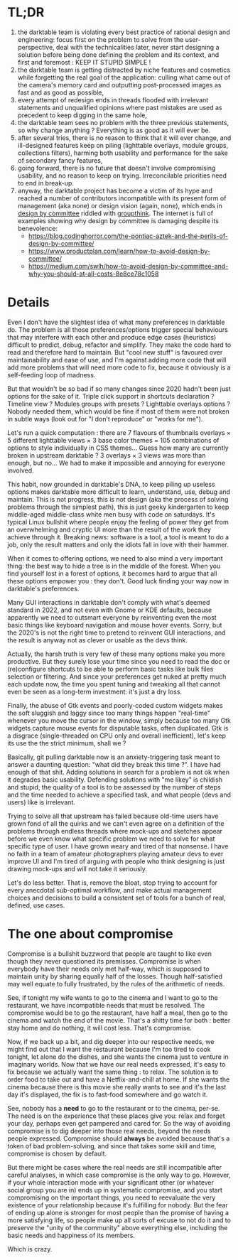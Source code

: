 # TL;DR

1. the darktable team is violating every best practice of rational design and engineering: focus first on the problem to solve from the user-perspective, deal with the technicalities later, never start designing a solution before being done defining the problem and its context, and first and foremost : KEEP IT STUPID SIMPLE !
2. the darktable team is getting distracted by niche features and cosmetics while forgetting the real goal of the application: culling what came out of the camera's memory card and outputting post-processed images as fast and as good as possible,
3. every attempt of redesign ends in threads flooded with irrelevant statements and unqualified opinions where past mistakes are used as precedent to keep digging in the same hole,
3. the darktable team sees no problem with the three previous statements, so why change anything ? Everything is as good as it will ever be.
4. after several tries, there is no reason to think that it will ever change, and ill-designed features keep on piling (lighttable overlays, module groups, collections filters), harming both usability and performance for the sake of secondary fancy features,
5. going forward, there is no future that doesn't involve compromising usability, and no reason to keep on trying. Irreconcilable priorities need to end in break-up.
6. anyway, the darktable project has become a victim of its hype and reached a number of contributors incompatible with its present form of management (aka none) or design vision (again, none), which ends in [design by committee](https://en.wikipedia.org/wiki/Design_by_committee) riddled with [groupthink](https://en.wikipedia.org/wiki/Groupthink). The internet is full of examples showing why design by committee is damaging despite its benevolence:
   * https://blog.codinghorror.com/the-pontiac-aztek-and-the-perils-of-design-by-committee/
   * https://www.productplan.com/learn/how-to-avoid-design-by-committee/
   * https://medium.com/swlh/how-to-avoid-design-by-committee-and-why-you-should-at-all-costs-8e8ce78c1058

# Details

Even I don't have the slightest idea of what many preferences in darktable do. The problem is all those preferences/options trigger special behaviours that may interfere with each other and produce edge cases (heuristics) difficult to predict, debug, refactor and simplify. They make the code hard to read and therefore hard to maintain. But "cool new stuff" is favoured over maintainability and ease of use, and I'm against adding more code that will add more problems that will need more code to fix, because it obviously is a self-feeding loop of madness.

But that wouldn't be so bad if so many changes since 2020 hadn't been just options for the sake of it. Triple click support in shortcuts declaration ? Timeline view ? Modules groups with presets ? Lighttable overlays options ? Nobody needed them, which would be fine if most of them were not broken in subtle ways (look out for "I don't reproduce" or "works for me").

Let's run a quick computation : there are 7 flavours of thumbnails overlays × 5 different lighttable views × 3 base color themes = 105 combinations of options to style individually in CSS themes… Guess how many are currently broken in upstream darktable ? 3 overlays × 3 views was more than enough, but no… We had to make it impossible and annoying for everyone involved.

This habit, now grounded in darktable's DNA, to keep piling up useless options makes darktable more difficult to learn, understand, use, debug and maintain. This is not progress, this is not design (aka the process of solving problems through the simplest path), this is just geeky kindergarten to keep middle-aged middle-class white men busy with code on saturdays. It's typical Linux bullshit where people enjoy the feeling of power they get from an overwhelming and cryptic UI more than the result of the work they achieve through it. Breaking news: software is a tool, a tool is meant to do a job, only the result matters and only the idiots fall in love with their hammer.

When it comes to offering options, we need to also mind a very important thing: the best way to hide a tree is in the middle of the forest. When you find yourself lost in a forest of options, it becomes hard to argue that all these options empower you : they don't. Good luck finding your way now in darktable's preferences.

Many GUI interactions in darktable don't comply with what's deemed standard in 2022, and not even with Gnome or KDE defaults, because apparently we need to outsmart everyone by reinventing even the most basic things like keyboard navigation and mouse hover events. Sorry, but the 2020's is not the right time to pretend to reinvent GUI interactions, and the result is anyway not as clever or usable as the devs think.

Actually, the harsh truth is very few of these many options make you more productive. But they surely lose your time since you need to read the doc or (re)configure shortcuts to be able to perform basic tasks like bulk files selection or filtering. And since your preferences get nuked at pretty much each update now, the time you spent tuning and tweaking all that cannot even be seen as a long-term investment: it's just a dry loss.

Finally, the abuse of Gtk events and poorly-coded custom widgets makes the soft sluggish and laggy since too many things happen "real-time" whenever you move the cursor in the window, simply because too many Gtk widgets capture mouse events for disputable tasks, often duplicated. Gtk is a disgrace (single-threaded on CPU only and overall inefficient), let's keep its use the the strict minimum, shall we ?

Basically, git pulling darktable now is an anxiety-triggering task meant to answer a daunting question: "what did they break this time ?". I have had enough of that shit. Adding solutions in search for a problem is not ok when it degrades basic usability. Defending solutions with "me likey" is childish and stupid, the quality of a tool is to be assessed by the number of steps and the time needed to achieve a specified task, and what people (devs and users) like is irrelevant.

Trying to solve all that upstream has failed because old-time users have grown fond of all the quirks and we can't even agree on a definition of the problems through endless threads where mock-ups and sketches appear before we even know what specific problem we need to solve for what specific type of user. I have grown weary and tired of that nonsense. I have no faith in a team of amateur photographers playing amateur devs to ever improve UI and I'm tired of arguing with people who think designing is just drawing mock-ups and will not take it seriously.

Let's do less better. That is, remove the bloat, stop trying to account for every anecdotal sub-optimal workflow, and make actual management choices and decisions to build a consistent set of tools for a bunch of real, defined, use cases.

# The one about compromise

Compromise is a bullshit buzzword that people are taught to like even though they never questioned its premisses. Compromise is when everybody have their needs only met half-way, which is supposed to maintain unity by sharing equally half of the losses. Though half-satisfied may well equate to fully frustrated, by the rules of the arithmetic of needs.

See, if tonight my wife wants to go to the cinema and I want to go to the restaurant, we have incompatible needs that must be resolved. The compromise would be to go the restaurant, have half a meal, then go to the cinema and watch the end of the movie. That's a shitty time for both : better stay home and do nothing, it will cost less. That's compromise.

Now, if we back up a bit, and dig deeper into our respective needs, we might find out that I want the restaurant because I'm too tired to cook tonight, let alone do the dishes, and she wants the cinema just to venture in imaginary worlds. Now that we have our real needs expressed, it's easy to fix because we actually want the same thing : to relax. The solution is to order food to take out and have a Netflix-and-chill at home. If she wants the cinema because there is this movie she really wants to see and it's the last day it's displayed, the fix is to fast-food somewhere and go watch it.

See, nobody has a **need** to go to the restaurant or to the cinema, per-se. The need is on the experience that these places give you: relax and forget your day, perhaps even get pampered and cared for. So the way of avoiding compromise is to dig deeper into those real needs, beyond the needs people expressed. Compromise should **always** be avoided because that's a token of bad problem-solving, and since that takes some skill and time, compromise is chosen by default.

But there might be cases where the real needs are still incompatible after careful analyses, in which case compromise is the only way to go. However, if your whole interaction mode with your significant other (or whatever social group you are in) ends up in systematic compromise, and you start compromising on the important things, you need to reevaluate the very existence of your relationship because it's fulfilling for nobody. But the fear of ending up alone is stronger for most people than the promise of having a more satisfying life, so people make up all sorts of excuse to not do it and to preserve the "unity of the community" above everything else, including the basic needs and happiness of its members.

Which is crazy. 